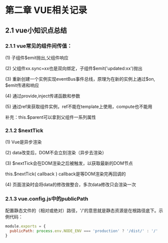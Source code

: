 # 第二章 VUE相关记录 

## 2.1 vue小知识点总结

### 2.1.1 vue常见的组件间传值：

(1) 子组件$emit抛出,父组件响应

(2) 父组件xx.sync=xx也是双向绑定，子组件$emit('updated:xx')抛出

(3) 重新创建一个实例实现eventBus事件总线，原理为在新的实例上通过$on, $emit传递和响应

(4) 通过provide,inject传递函数和参数

(5) 通过ref来获取组件实例，ref不能在template上使用，compute也不能用

补充：this.$parent可以拿到父组件一系列属性


### 2.1.2 $nextTick

(1) Vue是异步渲染

(2) data改变后，DOM不会立刻渲染（异步去渲染）

(3) $nextTick会在DOM渲染之后被触发，以获取最新的DOM节点

this.$nextTick( callback ) callback是等DOM渲染完再回调的

(4) 页面渲染时会将data的修改做整合，多次data修改只会渲染一次


### 2.1.3 vue.config.js中的publicPath

配置静态文件的（相对或绝对）路径，'/'的意思就是静态资源是在根路径底下。示例代码：
```js
module.exports = {
  publicPath: process.env.NODE_ENV === 'production' ? '/dist/' : '/'
}
```